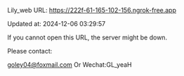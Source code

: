 Lily_web URL: https://222f-61-165-102-156.ngrok-free.app

Updated at: 2024-12-06 03:29:57

If you cannot open this URL, the server might be down.

Please contact: 

goley04@foxmail.com Or Wechat:GL_yeaH